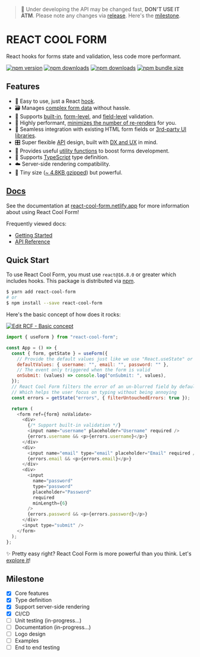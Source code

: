 > 🚨 Under developing the API may be changed fast, **DON'T USE IT ATM**. Please note any changes via [release](https://github.com/wellyshen/react-cool-form/releases). Here's the [milestone](#milestone).

# <b>REACT COOL FORM</b>

React hooks for forms state and validation, less code more performant.

[![npm version](https://img.shields.io/npm/v/react-cool-form?style=flat-square)](https://www.npmjs.com/package/react-cool-form)
[![npm downloads](https://img.shields.io/npm/dm/react-cool-form?style=flat-square)](https://www.npmtrends.com/react-cool-form)
[![npm downloads](https://img.shields.io/npm/dt/react-cool-form?style=flat-square)](https://www.npmtrends.com/react-cool-form)
[![npm bundle size](https://img.shields.io/bundlephobia/minzip/react-cool-form?style=flat-square)](https://bundlephobia.com/result?p=react-cool-form)

## Features

- 🎣 Easy to use, just a React [hook](https://reactjs.org/docs/hooks-custom.html#using-a-custom-hook).
- 🗃 Manages [complex form data](https://react-cool-form.netlify.app/docs/complex-form-data) without hassle.
- 🚦 Supports [built-in](https://react-cool-form.netlify.app/docs/validation#built-in-validation), [form-level](https://react-cool-form.netlify.app/docs/validation#form-level-validation), and [field-level](https://react-cool-form.netlify.app/docs/validation#field-level-validation) validation.
- 🚀 Highly performant, [minimizes the number of re-renders](https://react-cool-form.netlify.app#performance-matters) for you.
- 🧱 Seamless integration with existing HTML form fields or [3rd-party UI libraries](https://react-cool-form.netlify.app/docs/3rd-party-ui-libraries).
- 🎛 Super flexible [API](https://react-cool-form.netlify.app/docs/use-form) design, built with [DX and UX](https://react-cool-form.netlify.app/docs) in mind.
- 🔩 Provides useful [utility functions](https://react-cool-form.netlify.app/docs/utility-functions) to boost forms development.
- 📜 Supports [TypeScript](https://www.typescriptlang.org) type definition.
- ☁️ Server-side rendering compatibility.
- 🦔 Tiny size ([~ 4.8KB gzipped](https://bundlephobia.com/result?p=react-cool-form)) but powerful.

## [Docs](https://react-cool-form.netlify.app)

See the documentation at [react-cool-form.netlify.app](https://react-cool-form.netlify.app) for more information about using React Cool Form!

Frequently viewed docs:

- [Getting Started](https://react-cool-form.netlify.app/docs)
- [API Reference](https://react-cool-form.netlify.app/docs/use-form)

## Quick Start

To use React Cool Form, you must use `react@16.8.0` or greater which includes hooks. This package is distributed via [npm](https://www.npmjs.com/package/react-cool-form).

```sh
$ yarn add react-cool-form
# or
$ npm install --save react-cool-form
```

Here's the basic concept of how does it rocks:

[![Edit RCF - Basic concept](https://codesandbox.io/static/img/play-codesandbox.svg)](https://codesandbox.io/s/rcf-basic-concept-sv7mg?fontsize=14&hidenavigation=1&theme=dark)

```js
import { useForm } from "react-cool-form";

const App = () => {
  const { form, getState } = useForm({
    // Provide the default values just like we use "React.useState" or "React.useReducer"
    defaultValues: { username: "", email: "", password: "" },
    // The event only triggered when the form is valid
    onSubmit: (values) => console.log("onSubmit: ", values),
  });
  // React Cool Form filters the error of an un-blurred field by default (via the "filterUntouchedErrors" option)
  // Which helps the user focus on typing without being annoying
  const errors = getState("errors", { filterUntouchedErrors: true });

  return (
    <form ref={form} noValidate>
      <div>
        {/* Support built-in validation */}
        <input name="username" placeholder="Username" required />
        {errors.username && <p>{errors.username}</p>}
      </div>
      <div>
        <input name="email" type="email" placeholder="Email" required />
        {errors.email && <p>{errors.email}</p>}
      </div>
      <div>
        <input
          name="password"
          type="password"
          placeholder="Password"
          required
          minLength={6}
        />
        {errors.password && <p>{errors.password}</p>}
      </div>
      <input type="submit" />
    </form>
  );
};
```

✨ Pretty easy right? React Cool Form is more powerful than you think. Let's [explore it](https://react-cool-form.netlify.app)!

## Milestone

- [x] Core features
- [x] Type definition
- [x] Support server-side rendering
- [x] CI/CD
- [ ] Unit testing (in-progress...)
- [ ] Documentation (in-progress...)
- [ ] Logo design
- [ ] Examples
- [ ] End to end testing
